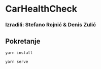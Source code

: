 # CarHealthCheck

### Izradili: Stefano Rojnić & Denis Zulić

## Pokretanje
```
yarn install
```

```
yarn serve
```



